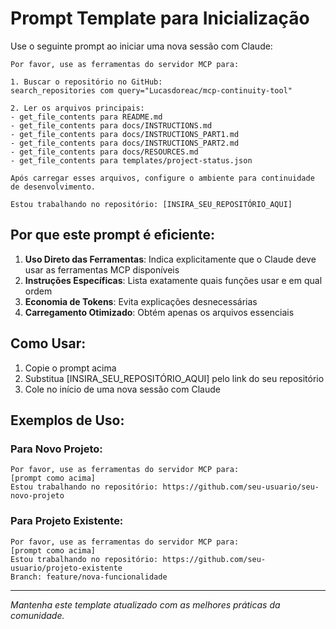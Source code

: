 # Prompt Template para Inicialização

Use o seguinte prompt ao iniciar uma nova sessão com Claude:

```
Por favor, use as ferramentas do servidor MCP para:

1. Buscar o repositório no GitHub:
search_repositories com query="Lucasdoreac/mcp-continuity-tool"

2. Ler os arquivos principais:
- get_file_contents para README.md
- get_file_contents para docs/INSTRUCTIONS.md
- get_file_contents para docs/INSTRUCTIONS_PART1.md
- get_file_contents para docs/INSTRUCTIONS_PART2.md
- get_file_contents para docs/RESOURCES.md
- get_file_contents para templates/project-status.json

Após carregar esses arquivos, configure o ambiente para continuidade de desenvolvimento.

Estou trabalhando no repositório: [INSIRA_SEU_REPOSITÓRIO_AQUI]
```

## Por que este prompt é eficiente:

1. **Uso Direto das Ferramentas**: Indica explicitamente que o Claude deve usar as ferramentas MCP disponíveis
2. **Instruções Específicas**: Lista exatamente quais funções usar e em qual ordem
3. **Economia de Tokens**: Evita explicações desnecessárias
4. **Carregamento Otimizado**: Obtém apenas os arquivos essenciais

## Como Usar:

1. Copie o prompt acima
2. Substitua [INSIRA_SEU_REPOSITÓRIO_AQUI] pelo link do seu repositório
3. Cole no início de uma nova sessão com Claude

## Exemplos de Uso:

### Para Novo Projeto:
```
Por favor, use as ferramentas do servidor MCP para:
[prompt como acima]
Estou trabalhando no repositório: https://github.com/seu-usuario/seu-novo-projeto
```

### Para Projeto Existente:
```
Por favor, use as ferramentas do servidor MCP para:
[prompt como acima]
Estou trabalhando no repositório: https://github.com/seu-usuario/projeto-existente
Branch: feature/nova-funcionalidade
```

---

*Mantenha este template atualizado com as melhores práticas da comunidade.*